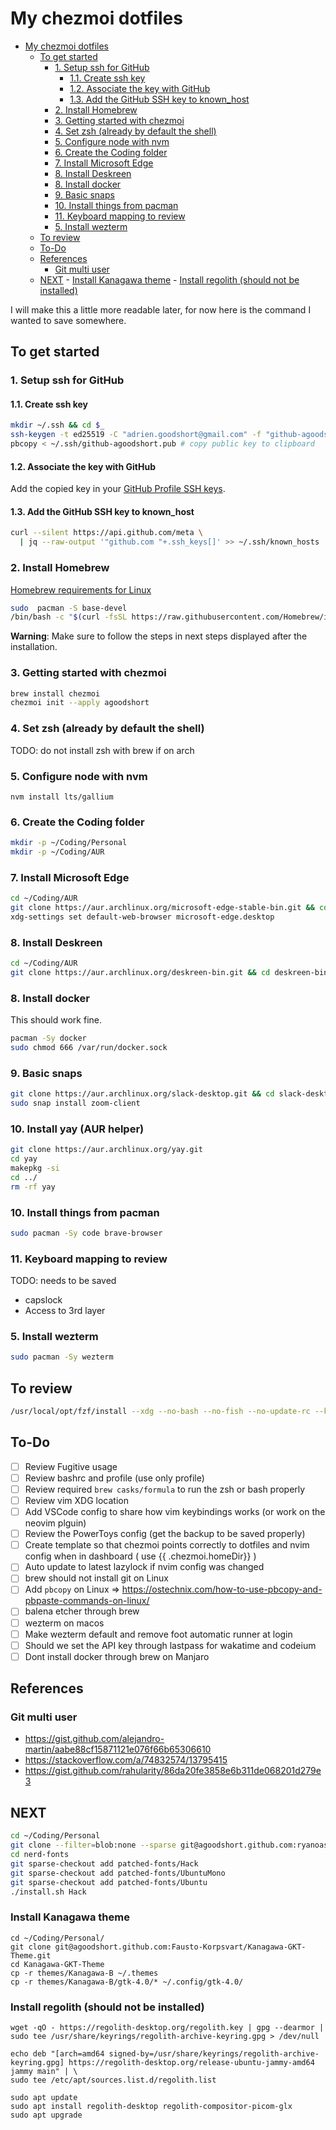 # My chezmoi dotfiles

<!--toc:start-->

- [My chezmoi dotfiles](#my-chezmoi-dotfiles)
  - [To get started](#to-get-started)
    - [1. Setup ssh for GitHub](#1-setup-ssh-for-github)
      - [1.1. Create ssh key](#11-create-ssh-key)
      - [1.2. Associate the key with GitHub](#12-associate-the-key-with-github)
      - [1.3. Add the GitHub SSH key to known_host](#13-add-the-github-ssh-key-to-knownhost)
    - [2. Install Homebrew](#2-install-homebrew)
    - [3. Getting started with chezmoi](#3-getting-started-with-chezmoi)
    - [4. Set zsh (already by default the shell)](#4-set-zsh-already-by-default-the-shell)
    - [5. Configure node with nvm](#5-configure-node-with-nvm)
    - [6. Create the Coding folder](#6-create-the-coding-folder)
    - [7. Install Microsoft Edge](#7-install-microsoft-edge)
    - [8. Install Deskreen](#8-install-deskreen)
    - [8. Install docker](#8-install-docker)
    - [9. Basic snaps](#9-basic-snaps)
    - [10. Install things from pacman](#10-install-things-from-pacman)
    - [11. Keyboard mapping to review](#11-keyboard-mapping-to-review)
    - [5. Install wezterm](#5-install-wezterm)
  - [To review](#to-review)
  - [To-Do](#to-do)
  - [References](#references)
    - [Git multi user](#git-multi-user)
  - [NEXT](#next) - [Install Kanagawa theme](#install-kanagawa-theme) - [Install regolith (should not be installed)](#install-regolith-should-not-be-installed)
  <!--toc:end-->

I will make this a little more readable later, for now here is the command I wanted to save somewhere.

## To get started

### 1. Setup ssh for GitHub

#### 1.1. Create ssh key

```sh
mkdir ~/.ssh && cd $_
ssh-keygen -t ed25519 -C "adrien.goodshort@gmail.com" -f "github-agoodshort"
pbcopy < ~/.ssh/github-agoodshort.pub # copy public key to clipboard
```

#### 1.2. Associate the key with GitHub

Add the copied key in your [GitHub Profile SSH keys](https://github.com/settings/keys).

#### 1.3. Add the GitHub SSH key to known_host

```sh
curl --silent https://api.github.com/meta \
  | jq --raw-output '"github.com "+.ssh_keys[]' >> ~/.ssh/known_hosts
```

### 2. Install Homebrew

[Homebrew requirements for Linux](https://docs.brew.sh/Homebrew-on-Linux#requirements)

```sh
sudo  pacman -S base-devel
/bin/bash -c "$(curl -fsSL https://raw.githubusercontent.com/Homebrew/install/HEAD/install.sh)"
```

**Warning**: Make sure to follow the steps in next steps displayed after the installation.

### 3. Getting started with chezmoi

```sh
brew install chezmoi
chezmoi init --apply agoodshort
```

### 4. Set zsh (already by default the shell)

TODO: do not install zsh with brew if on arch

### 5. Configure node with nvm

```
nvm install lts/gallium
```

### 6. Create the Coding folder

```sh
mkdir -p ~/Coding/Personal
mkdir -p ~/Coding/AUR
```

### 7. Install Microsoft Edge

```sh
cd ~/Coding/AUR
git clone https://aur.archlinux.org/microsoft-edge-stable-bin.git && cd microsoft-edge-stable-bin && makepkg -si
xdg-settings set default-web-browser microsoft-edge.desktop
```

### 8. Install Deskreen

```sh
cd ~/Coding/AUR
git clone https://aur.archlinux.org/deskreen-bin.git && cd deskreen-bin && makepkg -si
```

### 8. Install docker

This should work fine.

```sh
pacman -Sy docker
sudo chmod 666 /var/run/docker.sock
```

### 9. Basic snaps

```sh
git clone https://aur.archlinux.org/slack-desktop.git && cd slack-desktop && makepkg -si
sudo snap install zoom-client
```

### 10. Install yay (AUR helper)

```sh
git clone https://aur.archlinux.org/yay.git
cd yay
makepkg -si
cd ../
rm -rf yay
```

### 10. Install things from pacman

```sh
sudo pacman -Sy code brave-browser
```

### 11. Keyboard mapping to review

TODO: needs to be saved

- capslock
- Access to 3rd layer

### 5. Install wezterm

```sh
sudo pacman -Sy wezterm
```

## To review

```sh
/usr/local/opt/fzf/install --xdg --no-bash --no-fish --no-update-rc --key-bindings --completion
```

## To-Do

- [ ] Review Fugitive usage
- [ ] Review bashrc and profile (use only profile)
- [ ] Review required `brew casks/formula` to run the zsh or bash properly
- [ ] Review vim XDG location
- [ ] Add VSCode config to share how vim keybindings works (or work on the neovim plguin)
- [ ] Review the PowerToys config (get the backup to be saved properly)
- [ ] Create template so that chezmoi points correctly to dotfiles and nvim config when in dashboard ( use {{ .chezmoi.homeDir}} )
- [ ] Auto update to latest lazylock if nvim config was changed
- [ ] brew should not install git on Linux
- [ ] Add `pbcopy` on Linux => https://ostechnix.com/how-to-use-pbcopy-and-pbpaste-commands-on-linux/
- [ ] balena etcher through brew
- [ ] wezterm on macos
- [ ] Make wezterm default and remove foot automatic runner at login
- [ ] Should we set the API key through lastpass for wakatime and codeium
- [ ] Dont install docker through brew on Manjaro

## References

### Git multi user

- https://gist.github.com/alejandro-martin/aabe88cf15871121e076f66b65306610
- https://stackoverflow.com/a/74832574/13795415
- https://gist.github.com/rahularity/86da20fe3858e6b311de068201d279e3

## NEXT

```sh
cd ~/Coding/Personal
git clone --filter=blob:none --sparse git@agoodshort.github.com:ryanoasis/nerd-fonts
cd nerd-fonts
git sparse-checkout add patched-fonts/Hack
git sparse-checkout add patched-fonts/UbuntuMono
git sparse-checkout add patched-fonts/Ubuntu
./install.sh Hack
```

### Install Kanagawa theme

```
cd ~/Coding/Personal/
git clone git@agoodshort.github.com:Fausto-Korpsvart/Kanagawa-GKT-Theme.git
cd Kanagawa-GKT-Theme
cp -r themes/Kanagawa-B ~/.themes
cp -r themes/Kanagawa-B/gtk-4.0/* ~/.config/gtk-4.0/
```

### Install regolith (should not be installed)

```
wget -qO - https://regolith-desktop.org/regolith.key | gpg --dearmor | sudo tee /usr/share/keyrings/regolith-archive-keyring.gpg > /dev/null

echo deb "[arch=amd64 signed-by=/usr/share/keyrings/regolith-archive-keyring.gpg] https://regolith-desktop.org/release-ubuntu-jammy-amd64 jammy main" | \
sudo tee /etc/apt/sources.list.d/regolith.list

sudo apt update
sudo apt install regolith-desktop regolith-compositor-picom-glx
sudo apt upgrade
```

